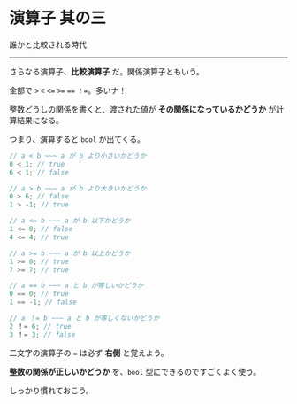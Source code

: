 # 演算子 其の三

誰かと比較される時代

---

さらなる演算子、**比較演算子** だ。関係演算子ともいう。

全部で `>` `<` `<=` `>=` `==` `！=`。多いナ！

整数どうしの関係を書くと、渡された値が **その関係になっているかどうか** が計算結果になる。

つまり、演算すると `bool` が出てくる。

```cpp
// a < b ~~~ a が b より小さいかどうか
0 < 1; // true
6 < 1; // false

// a > b ~~~ a が b より大きいかどうか
0 > 6; // false
1 > -1; // true

// a <= b ~~~ a が b 以下かどうか
1 <= 0; // false
4 <= 4; // true

// a >= b ~~~ a が b 以上かどうか
1 >= 0; // true
7 >= 7; // true

// a == b ~~~ a と b が等しいかどうか
0 == 0; // true
1 == -1; // false

// a ！= b ~~~ a と b が等しくないかどうか
2 ！= 6; // true
3 ！= 3; // false
```

二文字の演算子の `=` は必ず **右側** と覚えよう。

**整数の関係が正しいかどうか** を、`bool` 型にできるのですごくよく使う。

しっかり慣れておこう。
